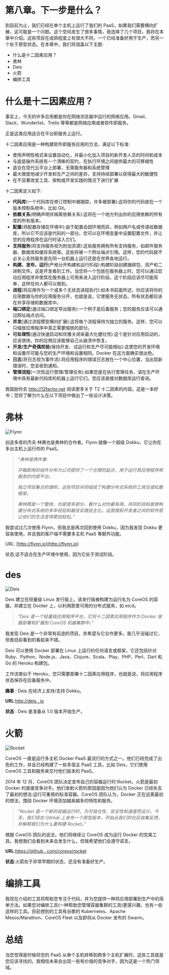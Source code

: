 # 第八章。下一步是什么？

到目前为止，我们已经在单个主机上运行了我们的 PaaS，如果我们需要横向扩展，这可能是一个问题。这个空间发生了很多事情，我选择了几个项目，我将在本章中介绍。这些项目在成熟程度上有很大不同，一个已经准备好用于生产，而另一个处于原型状态。在本章中，我们将涵盖以下主题:

*   什么是十二因素应用？
*   弗林
*   Deis
*   火箭
*   编排工具

# 什么是十二因素应用？

事实上，今天的许多应用都是你在网络浏览器中运行的网络应用。Gmail、Slack、Wunderlist、Trello 等等都是网络应用或者软件即服务。

正是这类应用适合在平台即服务上运行。

十二因素应用是一种构建软件即服务应用的方法，满足以下标准:

*   使用声明性格式来设置自动化，并最小化加入项目的新开发人员的时间和成本
*   与底层操作系统有一个清晰的契约，在执行环境之间提供最大的可移植性
*   适合在现代云平台上部署，无需服务器和系统管理
*   最大限度地减少开发和生产之间的差异，支持持续部署以获得最大的敏捷性
*   在不显著改变工具、架构或开发实践的情况下进行扩展

十二因素定义如下:

*   **代码库**(一个代码库在修订控制中被跟踪，许多被部署):这将你的代码放在一个版本控制系统中，比如 Git。
*   **依赖关系**(明确声明并隔离依赖关系):这将在一个地方列出你的应用依赖的所有库的所有版本。
*   **配置**(将配置存储在环境中):由于配置会因环境而异，例如用户名或传递给数据库，所以它不应该是代码的一部分。您可以在环境变量中设置配置文件，并让您的应用程序在运行时读入它们。
*   **支持服务**(将支持服务视为附加资源):这些服务拥有所有支持服务，如邮件服务器、数据库和缓存系统等。这些将被一个网址端点引用。这样，您的代码就不必关心支持服务是在同一台机器上运行还是在世界各地运行。
*   **构建、发布、运行**(严格分开构建和运行阶段):构建阶段创建捆绑包、资产和二进制文件。这是开发者的工作。当您将一个包放在服务器上时，您可以通过启动应用程序并使其在服务器上可用来进入运行阶段。这个阶段应该尽可能简单，这样任何人都可以做到。
*   **进程**(将应用作为一个或多个无状态进程执行):如本书前面所述，你应该将你的应用数据与你的应用服务分开，也就是说，它使服务无状态。所有状态都应该在共享存储和数据库中。
*   **端口绑定**(通过端口绑定导出服务):一个例子是后备服务；您的服务应该可以通过网址端点访问。
*   **并发**(通过流程模型横向扩展):这将每个流程保持为独立的服务。这样，您可以只缩放应用程序中真正需要缩放的部分。
*   **可处理性**(通过快速启动和优雅关闭来最大化健壮性):这个是针对应用启动的，应该很快，你的应用应该能够自己从崩溃中恢复。
*   **开发/生产奇偶校验**(保持开发、试运行和生产尽可能相似):这使您的开发环境和设置尽可能与您的生产环境和设置相同。Docker 在这方面确实很出色。
*   **日志**(将日志视为事件流):将应用程序的错误日志放在一个中心位置，当出现新错误时，您会收到通知。
*   **管理流程**(一次性运行管理/管理任务):如果您是在执行管理任务，请在生产环境中具有最新代码库的机器上运行它们。您应该直接对数据库运行查询。

我鼓励你去 http://12factor.net 阅读更多关于 T2 十二因素的内容。这是一本好书；您将了解为什么在以下项目中做出了一些设计决策。

# 弗林

![Flynn](../images/00069.jpeg)

创造多库的杰夫·林赛也是弗林的合作者。Flynn 就像一个超级 Dokku，它让你在多台主机上运行你的 PaaS。

> *“弗林是两件事:*
> 
> *开箱即用的组件分布为公司提供了一个合理的起点，用于运行其应用程序和服务的内部平台。*
> 
> *独立项目集合的旗帜，这些项目共同组成了构建分布式系统的工具包或松散框架。*
> 
> *弗林既是一个整体，也是很多部分，看什么对你最有用。共同的目标是使构建分布式系统的多年经验和最佳实践民主化。运营商和开发者之间的软件层让他们的生活变得更加轻松。”*

我尝试过几次使用 Flynn，但我总是再次回到使用 Dokku，因为我发现 Dokku 更容易使用，并且我的客户端不需要多主机 PaaS 等额外功能。

URL: [http://flynn.io](http://flynn.io)

状态:这不适合在生产环境中使用，因为它处于测试阶段。

# des

![Deis](../images/00070.jpeg)

Deis 建立在轻量级 Linux 发行版上，该发行版被构建为运行名为 CoreOS 的容器，并建立在 Docker 上，以利用那里可用的分布式服务，如 etcd。

> *“Deis 是一个轻量级应用程序平台，它将十二因素应用程序作为 Docker 容器部署和扩展到 CoreOS 机器集群中。”*

我发现 Deis 是一个非常有前途的项目，并希望与它合作更多。我几乎没碰过它，但我目前看到的看起来不错。

Deis 可以使用 Docker 部署在 Linux 上运行的任何语言或框架，它还包括针对 Ruby、Python、Node.js、Java、Clojure、Scala、Play、PHP、Perl、Dart 和 Go 的 Heroku 构建包。

工作流类似于 Heroku，您只需要部署十二因素应用程序，也就是说，将应用程序状态保存在后备服务中。

**趣事** : Deis 在经济上支持/支持 Dokku。

**URL**:[http://deis . io](http://deis.io)

**状态** : Deis 是准备从 1.0 版本开始生产。

# 火箭

![Rocket](../images/00071.jpeg)

CoreOS 一直是运行多主机 Docker PaaS 最流行的方式之一。他们已经完成了出色的工作，并且已经构建了一些多宿主 PaaS 工具，比如 Deis，它们使用 CoreOS 工具和服务来交付他们版本的 PaaS。

2014 年 12 月，CoreOS 团队决定宣布自己的容器运行时:Rocket。火箭是最初 Docker 的直接竞争对手。他们发射火箭的原因是因为他们认为 Docker 已经失去了最初的想法:运行可重用的标准容器。CoreOS 团队认为，Docker 正在远离最初的想法，围绕 Docker 环境添加越来越多的特性和服务。

> *“Rocket 是一个新的容器运行时，为可组合性、安全性和速度而设计。今天，我们将在 GitHub 上发布一个原型版本，开始从我们的社区收集反馈，并解释我们为什么要构建 Rocket。”*

根据 CoreOS 团队的说法，他们将继续让 CoreOS 成为运行 Docker 的完美工具。我想我们会看到未来会发生什么，但我希望他们会遵守诺言。

**URL**:[https://github . com/coreos/rocket](https://github.com/coreos/rocket)

**状态**:火箭处于非常早期的状态，还没有准备好生产。

# 编排工具

我现在介绍的工具将帮助您专注于代码，并为您提供一种将应用部署到生产中的简单方法。如果您对编排工具(一种帮助您管理容器集群的工具)更感兴趣，也有一些这样的工具。目前想到的工具有谷歌的 Kubernetes、Apache Mesos/Marathon、CoreOS Fleet 以及即将从 Docker 发布的 Swarm。

# 总结

当您觉得是时候将您的 PaaS 从单个主机转移到跨多个主机扩展时，这些工具就是您应该寻找的。我相信未来会出现一些有价值的竞争对手，因为这是一个热门领域。